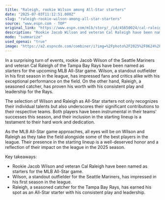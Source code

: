 ```yaml
---
title: "Raleigh, rookie Wilson among All-Star starters"
date: "2025-07-03T11:12:51.000Z"
slug: "raleigh-rookie-wilson-among-all-star-starters"
source: "www.espn.com - TOP"
original_link: "https://www.espn.com/mlb/story/_/id/45650024/cal-raleigh-rookie-jacob-wilson-mlb-all-star-starters"
description: "Rookie Jacob Wilson and veteran Cal Raleigh have been named as starters for the upcoming MLB All-Star game, highlighting their exceptional performances and contributions to their teams. Wilson, a standout outfielder for the Seattle Mariners, has impressed fans and critics with his performance in his first season in the league. Raleigh, a seasoned catcher for the Tampa Bay Rays, has proven his worth with his consistent play and leadership, earning his spot as an All-Star starter. Their selection reflects their impact on the league in the 2025 season and their well-deserved recognition among the best players in the MLB."
mode: "summarize"
used_openai: "true"
image: "https://a2.espncdn.com/combiner/i?img=%2Fphoto%2F2025%2F0624%2Fr1510568_1296x729_16%2D9.jpg"
---
```


In a surprising turn of events, rookie Jacob Wilson of the Seattle Mariners and veteran Cal Raleigh of the Tampa Bay Rays have been named as starters for the upcoming MLB All-Star game. Wilson, a standout outfielder in his first season in the league, has impressed fans and critics alike with his exceptional performance on the field. On the other hand, Raleigh, a seasoned catcher, has proven his worth with his consistent play and leadership for the Rays.

The selection of Wilson and Raleigh as All-Star starters not only recognizes their individual talents but also underscores their significant contributions to their respective teams. Both players have been instrumental in their teams' successes this season, and their inclusion in the starting lineup is a testament to their hard work and dedication.

As the MLB All-Star game approaches, all eyes will be on Wilson and Raleigh as they take the field alongside some of the best players in the league. Their presence in the starting lineup is a well-deserved honor and a reflection of their impact on the league in the 2025 season.

Key takeaways:
- Rookie Jacob Wilson and veteran Cal Raleigh have been named as starters for the MLB All-Star game.
- Wilson, a standout outfielder for the Seattle Mariners, has impressed in his first season in the league.
- Raleigh, a seasoned catcher for the Tampa Bay Rays, has earned his spot as an All-Star starter with his consistent play and leadership.